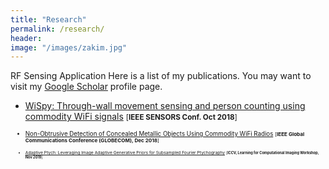 ```yaml
---
title: "Research"
permalink: /research/
header:
image: "/images/zakim.jpg"
---
```



RF Sensing Application
Here is a list of my publications. You may want to visit my [Google
Scholar](https://scholar.google.com/citations?user=6SO2wqUAAAAJ&hl=en)
profile page.


* [WiSpy: Through-wall movement sensing and person counting using commodity WiFi signals](https://ieeexplore.ieee.org/abstract/document/8589770) <small>[**IEEE SENSORS Conf. Oct 2018**]<small> 
  
* [Non-Obtrusive Detection of Concealed Metallic Objects Using Commodity WiFi Radios](https://ieeexplore.ieee.org/abstract/document/8647871) <small>[**IEEE Global Communications Conference (GLOBECOM), Dec 2018**]<small>

* [Adaptive Ptych: Leveraging Image Adaptive Generative Priors for Subsampled Fourier Ptychography](http://openaccess.thecvf.com/content_ICCVW_2019/html/LCI/Shamshad_Adaptive_Ptych_Leveraging_Image_Adaptive_Generative_Priors_for_Subsampled_Fourier_ICCVW_2019_paper.html)  <small>[**ICCV, Learning for Computational Imaging Workshop, Nov 2019**]<small>

